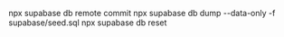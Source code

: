 npx supabase db remote commit
npx supabase db dump --data-only -f supabase/seed.sql
npx supabase db reset
